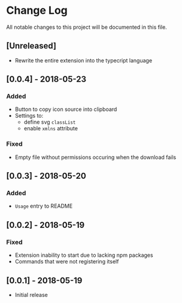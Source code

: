# Change Log
All notable changes to this project will be documented in this file.

## [Unreleased]
- Rewrite the entire extension into the typecript language

## [0.0.4] - 2018-05-23 
### Added
- Button to copy icon source into clipboard
- Settings to:
    * define svg `classList`
    * enable `xmlns` attribute

### Fixed
- Empty file without permissions occuring when the download fails

## [0.0.3] - 2018-05-20
### Added
- `Usage` entry to README

## [0.0.2] - 2018-05-19
### Fixed
- Extension inability to start due to lacking npm packages
- Commands that were not registering itself

## [0.0.1] - 2018-05-19
- Initial release